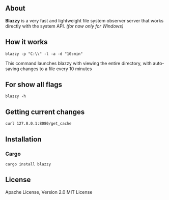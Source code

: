 ## About

**Blazzy** is a very fast and lightweight file system observer server that works directly with the system API. *(for now
only for Windows)*

## How it works

```
blazzy -p "C:\\" -l -a -d "10:min"
```

This command launches blazzy with viewing the entire directory, with auto-saving changes to a file every 10 minutes

## For show all flags

```
blazzy -h
```

## Getting current changes

```
curl 127.0.0.1:8080/get_cache
```

## Installation

### Cargo

```
cargo install blazzy
```

## License

Apache License, Version 2.0
MIT License